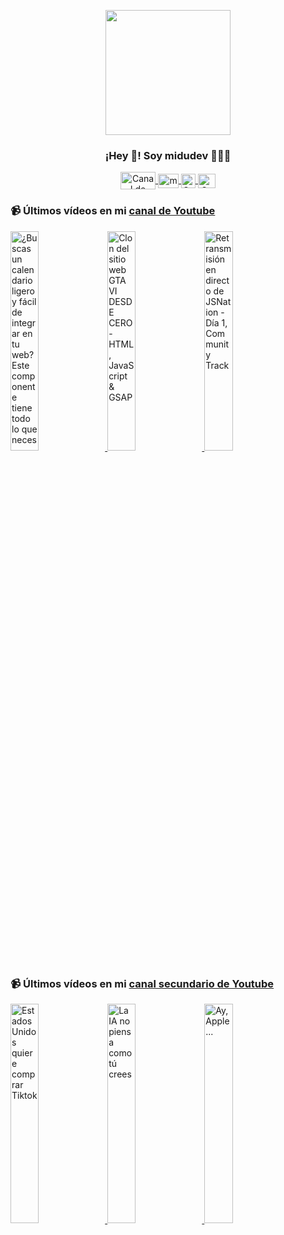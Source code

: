 <p align="center" width="300">
   <img align="center" width="200" src="https://user-images.githubusercontent.com/1561955/106762302-fda9de00-6635-11eb-99be-3ef744e60c0e.png" />
   <h3 align="center">¡Hey 👋! Soy midudev 👨🏻‍💻</h3>
</p>

<p align="center">
   <a href="https://twitch.tv/midudev" target="blank">
    <img align="center" src="https://upload.wikimedia.org/wikipedia/commons/c/ce/Twitch_logo_2019.svg" alt="Canal de Twitch de midudev" height="28px" width="56px" />
  </a>
  <span style="width: 8px;"> </span>
   <a href="https://youtube.com/midudev" target="blank">
    <img align="center" src="https://upload.wikimedia.org/wikipedia/commons/0/09/YouTube_full-color_icon_%282017%29.svg" alt="midudev" height="23px" width="33px" />
  </a>
  <span style="width: 8px;"> </span>
  <a href="https://instagram.com/midu.dev" target="blank">
    <img align="center" src="https://upload.wikimedia.org/wikipedia/commons/e/e7/Instagram_logo_2016.svg" alt="Canal de Instagram de midu.dev" height="23px" width="23px" />
  </a>
  <span style="width: 8px;"> </span>
  <a href="https://twitter.com/midudev" target="blank">
    <img align="center" src="https://upload.wikimedia.org/wikipedia/commons/thumb/6/6f/Logo_of_Twitter.svg/2491px-Logo_of_Twitter.svg.png" alt="Canal de Twitter de midudev" height="23px" width="28px" />
  </a>
</p>

### 📹 Últimos vídeos en mi [canal de Youtube](https://youtube.com/midudev?sub_confirmation=1)

<a href='https://youtu.be/alaresW-4KE' target='_blank'>
  <img width='30%' src='https://img.youtube.com/vi/alaresW-4KE/mqdefault.jpg' alt='¿Buscas un calendario ligero y fácil de integrar en tu web?  Este componente tiene todo lo que neces' />
</a>
<a href='https://youtu.be/YAgkFlyw_i0' target='_blank'>
  <img width='30%' src='https://img.youtube.com/vi/YAgkFlyw_i0/mqdefault.jpg' alt='Clon del sitio web GTA VI DESDE CERO - HTML, JavaScript & GSAP' />
</a>
<a href='https://youtu.be/opbI2BrPn7w' target='_blank'>
  <img width='30%' src='https://img.youtube.com/vi/opbI2BrPn7w/mqdefault.jpg' alt='Retransmisión en directo de JSNation - Día 1, Community Track' />
</a>

### 📹 Últimos vídeos en mi [canal secundario de Youtube](https://youtube.com/midulive?sub_confirmation=1)

<a href='https://youtu.be/OjAjMkMBA08' target='_blank'>
  <img width='30%' src='https://img.youtube.com/vi/OjAjMkMBA08/mqdefault.jpg' alt='Estados Unidos quiere comprar Tiktok' />
</a>
<a href='https://youtu.be/MJs0esmaf-I' target='_blank'>
  <img width='30%' src='https://img.youtube.com/vi/MJs0esmaf-I/mqdefault.jpg' alt='La IA no piensa como tú crees' />
</a>
<a href='https://youtu.be/cALYd0SXWgc' target='_blank'>
  <img width='30%' src='https://img.youtube.com/vi/cALYd0SXWgc/mqdefault.jpg' alt='Ay, Apple...' />
</a>